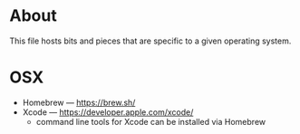 # About

This file hosts bits and pieces that are specific to a given operating system.

# OSX

* Homebrew &mdash; https://brew.sh/
* Xcode &mdash; https://developer.apple.com/xcode/
  -  command line tools for Xcode can be installed via Homebrew
